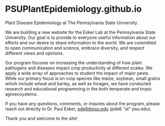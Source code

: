 # PSUPlantEpidemiology.github.io
Plant Disease Epidemiology at The Pennsylvania State University

We are building a new website for the Esker Lab at the Pennsylvania State University. Our goal is to provide to everyone useful information about our efforts and our desire to share information to the world. We are committed to open communication and science, embrace diversity, and respect different views and opinions. 

Our program focuses on increasing the understanding of how plant pathogens and diseases impact crop productivity at different scales. We apply a wide array of approaches to student the impact of major pests. While our primary focus is on crop species like maize, soybean, small grains which include wheat and barley, as well as forages, we have conducted research and educational programming in the both temperate and tropic agroecoystems.

If you have any questions, comments, or inquires about the program, please reach out directly to Dr. Paul Esker, pde6@psu.edu (pde6 "at" psu.edu).

Thank you and welcome to the site!
